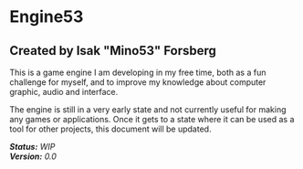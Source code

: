 # Engine53
## Created by Isak "Mino53" Forsberg

This is a game engine I am developing in my free time, both as a fun challenge for myself, and to improve my knowledge about computer graphic, audio and interface.

The engine is still in a very early state and not currently useful for making any games or applications. Once it gets to a state where it can be used as a tool for other projects, this document will be updated.


***Status:*** *WIP*  
***Version:*** *0.0*